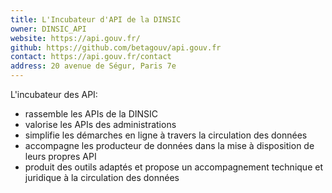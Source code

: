 ```yaml
---
title: L'Incubateur d'API de la DINSIC
owner: DINSIC_API
website: https://api.gouv.fr/
github: https://github.com/betagouv/api.gouv.fr
contact: https://api.gouv.fr/contact
address: 20 avenue de Ségur, Paris 7e
---
```


L'incubateur des API: 
* rassemble les APIs de la DINSIC
* valorise les APIs des administrations
* simplifie les démarches en ligne à travers la circulation des données
* accompagne les producteur de données dans la mise à disposition de leurs propres API
* produit des outils adaptés et propose un accompagnement technique et juridique à la circulation des données
